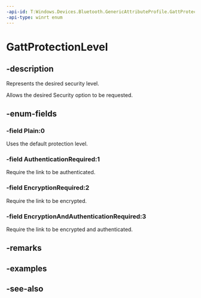 ```yaml
---
-api-id: T:Windows.Devices.Bluetooth.GenericAttributeProfile.GattProtectionLevel
-api-type: winrt enum
---
```


<!-- Enumeration syntax
public enum Windows.Devices.Bluetooth.GenericAttributeProfile.GattProtectionLevel : int
-->

# GattProtectionLevel

## -description
Represents the desired security level.

Allows the desired Security option to be requested.

## -enum-fields
### -field Plain:0
Uses the default protection level.

### -field AuthenticationRequired:1
Require the link to be authenticated.

### -field EncryptionRequired:2
Require the link to be encrypted.

### -field EncryptionAndAuthenticationRequired:3
Require the link to be encrypted and authenticated.


## -remarks

## -examples

## -see-also